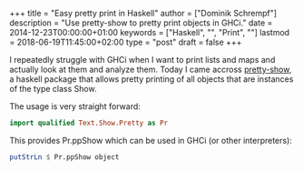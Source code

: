 +++
title = "Easy pretty print in Haskell"
author = ["Dominik Schrempf"]
description = "Use pretty-show to pretty print objects in GHCi."
date = 2014-12-23T00:00:00+01:00
keywords = ["Haskell", "", "Print", ""]
lastmod = 2018-06-19T11:45:00+02:00
type = "post"
draft = false
+++

I repeatedly struggle with GHCi when I want to print lists and maps and actually
look at them and analyze them. Today I came accross [pretty-show](https://hackage.haskell.org/package/pretty-show), a haskell
package that allows pretty printing of all objects that are instances of the
type class Show.

The usage is very straight forward:

```haskell
import qualified Text.Show.Pretty as Pr
```

This provides Pr.ppShow which can be used in GHCi (or other interpreters):

```haskell
putStrLn $ Pr.ppShow object
```
